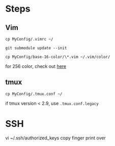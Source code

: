 # Steps
## Vim
`cp MyConfig/.vimrc ~/`

`git submodule update --init`

`cp MyConfig/base-16-color/\*.vim ~/.vim/color/`

for 256 color, check out [here](https://github.com/chriskempson/vim-tomorrow-theme/tree/master/colors)

## tmux
`cp MyConfig/.tmux.conf ~/`

if tmux version < 2.9, use `.tmux.conf.legacy`

# SSH
vi ~/.ssh/authorized_keys
copy finger print over
